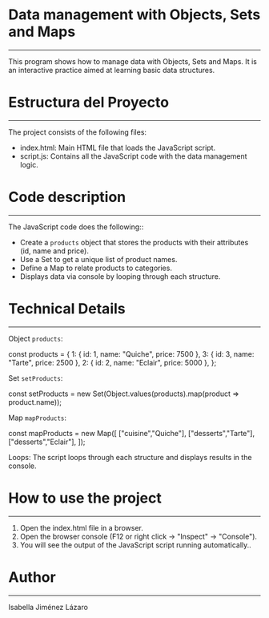 # Data management with Objects, Sets and Maps
-----------------------------------------------
This program shows how to manage data with Objects, Sets and Maps.
It is an interactive practice aimed at learning basic data structures.


# Estructura del Proyecto
--------------------------
The project consists of the following files:

- index.html: Main HTML file that loads the JavaScript script.
- script.js: Contains all the JavaScript code with the data management logic.


# Code description
----------------------
The JavaScript code does the following::

- Create a `products` object that stores the products with their attributes (id, name and price).
- Use a Set to get a unique list of product names.
- Define a Map to relate products to categories.
- Displays data via console by looping through each structure.


# Technical Details
--------------------
Object `products`:

const products = {
1: { id: 1, name: "Quiche", price: 7500 },
3: { id: 3, name: "Tarte", price: 2500  },
2: { id: 2, name: "Eclair", price: 5000 },
};

Set `setProducts`:

const setProducts = new Set(Object.values(products).map(product => product.name));

Map `mapProducts`:

const mapProducts = new Map([
["cuisine","Quiche"],
["desserts","Tarte"],
["desserts","Eclair"],
]);

Loops: The script loops through each structure and displays results in the console.

# How to use the project
-------------------------
1. Open the index.html file in a browser.
2. Open the browser console (F12 or right click -> "Inspect" -> "Console").
3. You will see the output of the JavaScript script running automatically..

# Author
----------
Isabella Jiménez Lázaro
